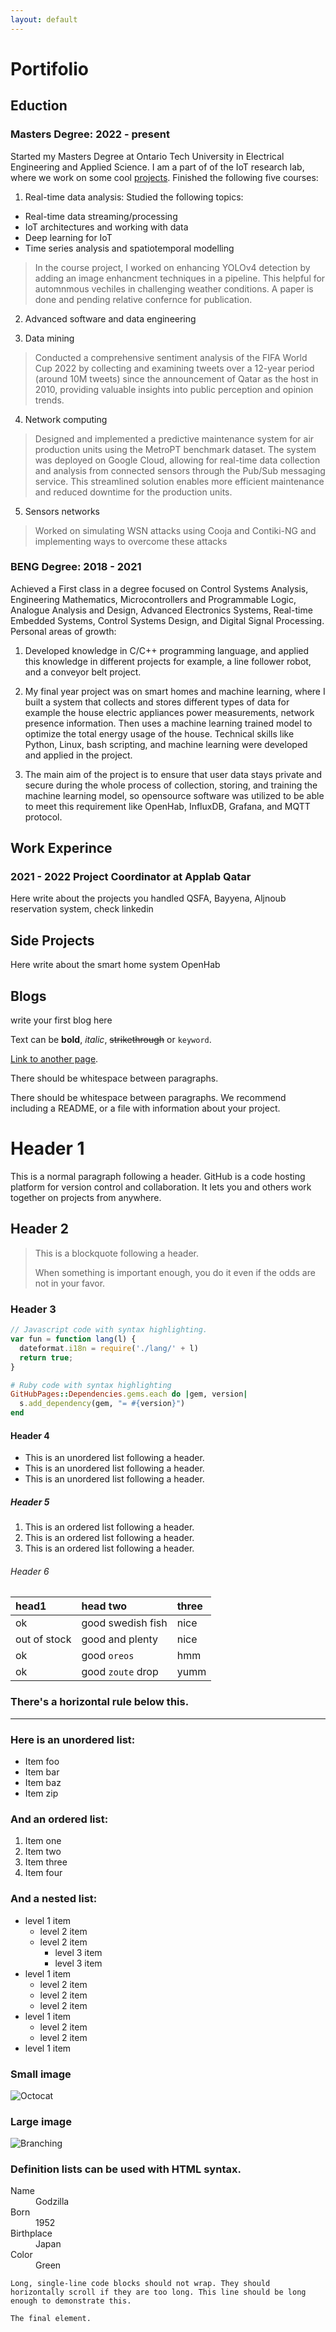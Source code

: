 ```yaml
---
layout: default
---
```


# Portifolio 

## Eduction
### Masters Degree: 2022 - present 
Started my Masters Degree at Ontario Tech University in Electrical Engineering and Applied Science. I am a part of of the IoT research lab, where we work on some cool [projects](https://iotresearchlab.ca). 
Finished the following five courses:
1. Real-time data analysis:
  Studied the following topics:
  * Real-time data streaming/processing 
  * IoT architectures and working with data
  * Deep learning for IoT
  * Time series analysis and spatiotemporal modelling

> In the course project, I worked on enhancing YOLOv4 detection by adding an image enhancment techniques in a pipeline. This helpful for automnmous 
> vechiles in challenging weather conditions. A paper is done and pending relative confernce for publication.

2. Advanced software and data engineering

3. Data mining

>	Conducted a comprehensive sentiment analysis of the FIFA World Cup 2022 by collecting and examining tweets over a 12-year period (around 10M tweets) since the announcement of Qatar as the host in 2010, providing valuable insights into public perception and opinion trends.

4. Network computing
> Designed and implemented a predictive maintenance system for air production units using the MetroPT benchmark dataset. The system was deployed on Google Cloud, allowing for real-time data collection and analysis from connected sensors through the Pub/Sub messaging service. This streamlined solution enables more efficient maintenance and reduced downtime for the production units.

5. Sensors networks
> Worked on simulating WSN attacks using Cooja and Contiki-NG and implementing ways to overcome these attacks

### BENG Degree: 2018 - 2021 
Achieved a First class in a degree focused on Control Systems Analysis, Engineering Mathematics, Microcontrollers and Programmable Logic, Analogue Analysis and Design, Advanced Electronics Systems, Real-time Embedded Systems, Control Systems Design, and Digital Signal Processing.
Personal areas of growth:

1. Developed knowledge in C/C++ programming language, and applied this knowledge in different projects for example, a line follower robot, and a conveyor belt project.

2. My final year project was on smart homes and machine learning, where I built a system that collects and stores different types of data for example the house electric appliances power measurements, network presence information. Then uses a machine learning trained model to optimize the total energy usage of the house. Technical skills like Python, Linux, bash scripting, and machine learning were developed and applied in the project.

3. The main aim of the project is to ensure that user data stays private and secure during the whole process of collection, storing, and training the machine learning model, so opensource software was utilized to be able to meet this requirement like OpenHab, InfluxDB, Grafana, and MQTT protocol.	

## Work Experince

### 2021 - 2022 Project Coordinator at Applab Qatar
Here write about the projects you handled QSFA, Bayyena, Aljnoub reservation system, check linkedin

## Side Projects

Here write about the smart home system OpenHab





## Blogs

write your first blog here 










Text can be **bold**, _italic_, ~~strikethrough~~ or `keyword`.

[Link to another page](./another-page.html).

There should be whitespace between paragraphs.

There should be whitespace between paragraphs. We recommend including a README, or a file with information about your project.

# Header 1

This is a normal paragraph following a header. GitHub is a code hosting platform for version control and collaboration. It lets you and others work together on projects from anywhere.

## Header 2

> This is a blockquote following a header.
>
> When something is important enough, you do it even if the odds are not in your favor.

### Header 3

```js
// Javascript code with syntax highlighting.
var fun = function lang(l) {
  dateformat.i18n = require('./lang/' + l)
  return true;
}
```

```ruby
# Ruby code with syntax highlighting
GitHubPages::Dependencies.gems.each do |gem, version|
  s.add_dependency(gem, "= #{version}")
end
```

#### Header 4

*   This is an unordered list following a header.
*   This is an unordered list following a header.
*   This is an unordered list following a header.

##### Header 5

1.  This is an ordered list following a header.
2.  This is an ordered list following a header.
3.  This is an ordered list following a header.

###### Header 6

| head1        | head two          | three |
|:-------------|:------------------|:------|
| ok           | good swedish fish | nice  |
| out of stock | good and plenty   | nice  |
| ok           | good `oreos`      | hmm   |
| ok           | good `zoute` drop | yumm  |

### There's a horizontal rule below this.

* * *

### Here is an unordered list:

*   Item foo
*   Item bar
*   Item baz
*   Item zip

### And an ordered list:

1.  Item one
1.  Item two
1.  Item three
1.  Item four

### And a nested list:

- level 1 item
  - level 2 item
  - level 2 item
    - level 3 item
    - level 3 item
- level 1 item
  - level 2 item
  - level 2 item
  - level 2 item
- level 1 item
  - level 2 item
  - level 2 item
- level 1 item

### Small image

![Octocat](https://github.githubassets.com/images/icons/emoji/octocat.png)

### Large image

![Branching](https://guides.github.com/activities/hello-world/branching.png)


### Definition lists can be used with HTML syntax.

<dl>
<dt>Name</dt>
<dd>Godzilla</dd>
<dt>Born</dt>
<dd>1952</dd>
<dt>Birthplace</dt>
<dd>Japan</dd>
<dt>Color</dt>
<dd>Green</dd>
</dl>

```
Long, single-line code blocks should not wrap. They should horizontally scroll if they are too long. This line should be long enough to demonstrate this.
```

```
The final element.
```
